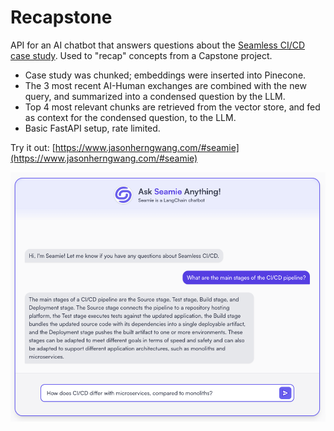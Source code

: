 # Recapstone

API for an AI chatbot that answers questions about the [Seamless CI/CD case study](https://seamless-cicd.com/case-study). Used to "recap" concepts from a Capstone project.

- Case study was chunked; embeddings were inserted into Pinecone.
- The 3 most recent AI-Human exchanges are combined with the new query, and summarized into a condensed question by the LLM.
- Top 4 most relevant chunks are retrieved from the vector store, and fed as context for the condensed question, to the LLM.
- Basic FastAPI setup, rate limited.

Try it out: [https://www.jasonherngwang.com/#seamie](https://www.jasonherngwang.com/#seamie)

![Seamie](seamie.png)

